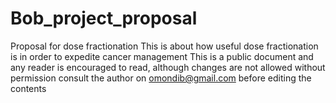 # Bob_project_proposal
Proposal for dose fractionation
This is about how useful dose fractionation is in order to expedite cancer management
This is a public document and any reader is encouraged to read, although changes are not allowed without permission
consult the author on omondib@gmail.com before editing the contents
